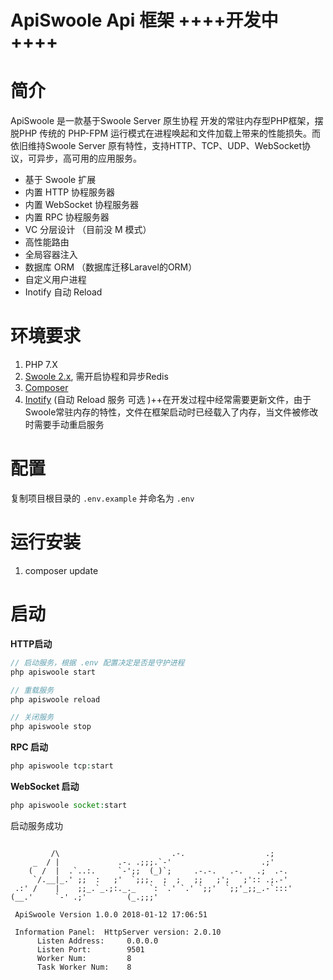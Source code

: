 # ApiSwoole Api 框架 ++++开发中++++
# 简介
ApiSwoole 是一款基于Swoole Server 原生协程 开发的常驻内存型PHP框架，摆脱PHP 传统的 PHP-FPM 运行模式在进程唤起和文件加载上带来的性能损失。而依旧维持Swoole Server 原有特性，支持HTTP、TCP、UDP、WebSocket协议，可异步，高可用的应用服务。

- 基于 Swoole 扩展
- 内置 HTTP 协程服务器
- 内置 WebSocket 协程服务器
- 内置 RPC 协程服务器
- VC 分层设计 （目前没 M 模式）
- 高性能路由
- 全局容器注入
- 数据库 ORM （数据库迁移Laravel的ORM）
- 自定义用户进程
- Inotify 自动 Reload


# 环境要求
1. PHP 7.X
2. [Swoole 2.x](https://www.swoole.com/), 需开启协程和异步Redis
4. [Composer](https://getcomposer.org/)
5. [Inotify](https://pecl.php.net/package/inotify) (自动 Reload 服务 可选 )++在开发过程中经常需要更新文件，由于Swoole常驻内存的特性，文件在框架启动时已经载入了内存，当文件被修改时需要手动重启服务


# 配置

复制项目根目录的 `.env.example` 并命名为 `.env`


# 运行安装 

1. composer update

# 启动

**HTTP启动**

```php
// 启动服务，根据 .env 配置决定是否是守护进程
php apiswoole start

// 重载服务
php apiswoole reload

// 关闭服务
php apiswoole stop

```

**RPC 启动**
```php
php apiswoole tcp:start
```

**WebSocket 启动**
```php
php apiswoole socket:start
```

启动服务成功

```

         /\                         .-.                  .;
     _  / |             .-. .;;;.`-'                    .;'
    (  /  |  .`..:.     `-';;  (_)`;     .-.-.   .-.   .;  .-.
     `/.__|_.' ;;  :   ;'  `;;;.  ;  ;   ;;   ;';   ;':: .;.-'
 .:' /    |    ;;_.`_.;:._._   `: `.' `.' `;;'  `;;'_;;_.-`:::'
(__.'     `-' .;'         (_.;;;'

 ApiSwoole Version 1.0.0 2018-01-12 17:06:51

 Information Panel:  HttpServer version: 2.0.10
      Listen Address:     0.0.0.0
      Listen Port:        9501
      Worker Num:         8
      Task Worker Num:    8


```



